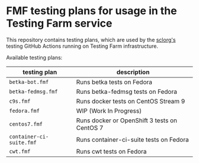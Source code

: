 # FMF testing plans for usage in the Testing Farm service

This repository contains testing plans, which are used by the [sclorg's](https://github.com/sclorg/) testing GitHub Actions running on Testing Farm infrastructure.

Available testing plans:

| testing plan            | description               |
|  --------------         |------------               |
| `betka-bot.fmf`         | Runs betka tests on Fedora|
| `betka-fedmsg.fmf`      | Runs betka-fedmsg tests on Fedora      |
| `c9s.fmf`               | Runs docker tests on CentOS Stream 9   |
| `fedora.fmf`            | WIP (Work In Progress)    |
| `centos7.fmf`           | Runs docker or OpenShift 3 tests on CentOS 7|
| `container-ci-suite.fmf`| Runs container-ci-suite tests on Fedora|
| `cwt.fmf`               | Runs cwt tests on Fedora  |
